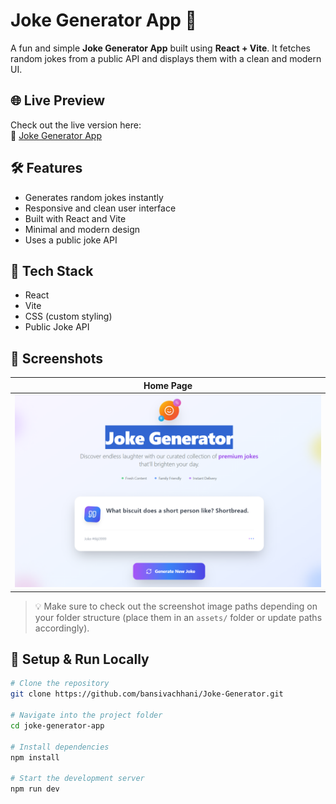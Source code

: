 # Joke Generator App 🤣

A fun and simple **Joke Generator App** built using **React + Vite**. It fetches random jokes from a public API and displays them with a clean and modern UI.

## 🌐 Live Preview

Check out the live version here:  
🔗 [Joke Generator App](https://joke-generator-eight-iota.vercel.app/)

## 🛠️ Features

- Generates random jokes instantly
- Responsive and clean user interface
- Built with React and Vite
- Minimal and modern design
- Uses a public joke API

## 🚀 Tech Stack

- React
- Vite
- CSS (custom styling)
- Public Joke API

## 📸 Screenshots

| Home Page                          |
|-----------------------------------|
| ![Home](./src/assets/home.png) |


> 💡 Make sure to check out the screenshot image paths depending on your folder structure (place them in an `assets/` folder or update paths accordingly).

## 🔧 Setup & Run Locally

```bash
# Clone the repository
git clone https://github.com/bansivachhani/Joke-Generator.git

# Navigate into the project folder
cd joke-generator-app

# Install dependencies
npm install

# Start the development server
npm run dev
